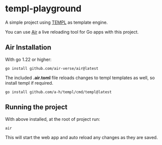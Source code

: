 # templ-playground

A simple project using [TEMPL](https://templ.guide) as template engine.

You can use [Air](https://github.com/air-verse/air) a live reloading tool for Go apps with this project.

## Air Installation

With go 1.22 or higher:

```go install github.com/air-verse/air@latest```

The included **.air.toml** file reloads changes to templ templates as well, so install templ if required.

```go install github.com/a-h/templ/cmd/templ@latest```

## Running the project
With above installed, at the root of project run:

```air```

This will start the web app and auto reload any changes as they are saved.